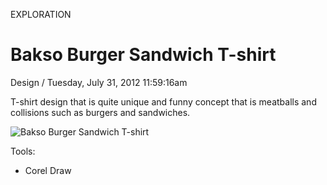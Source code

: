<p class="type">EXPLORATION</p>

# Bakso Burger Sandwich T-shirt

<p class="meta">Design  /  Tuesday, July 31, 2012 11:59:16am</p>

T-shirt design that is quite unique and funny concept that is meatballs and collisions such as burgers and sandwiches.

![Bakso Burger Sandwich T-shirt](https://farooq-agent.web.app/assets/images/works/details/62-bakso-burger-sandwich-t-shirt/i55.png)

Tools:
- Corel Draw
